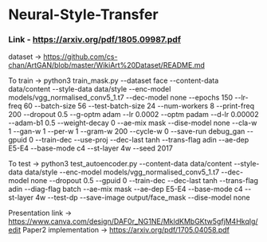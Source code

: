 # Neural-Style-Transfer

### Link - https://arxiv.org/pdf/1805.09987.pdf

dataset ->
https://github.com/cs-chan/ArtGAN/blob/master/WikiArt%20Dataset/README.md

To train ->
python3 train_mask.py  --dataset face --content-data  data/content --style-data  data/style --enc-model models/vgg_normalised_conv5_1.t7 --dec-model none  --epochs 150 --lr-freq 60 --batch-size 56 --test-batch-size 24 --num-workers 8  --print-freq 200 --dropout 0.5 --g-optm adam  --lr 0.0002 --optm padam --d-lr 0.00002 --adam-b1 0.5  --weight-decay 0 --ae-mix mask --dise-model none --cla-w 1 --gan-w 1 --per-w 1 --gram-w 200 --cycle-w 0 --save-run debug_gan --gpuid 0 --train-dec --use-proj --dec-last tanh --trans-flag adin --ae-dep E5-E4 --base-mode c4  --st-layer 4w --seed 2017

To test ->
python3 test_autoencoder.py  --content-data  data/content --style-data data/style --enc-model models/vgg_normalised_conv5_1.t7 --dec-model none  --dropout 0.5 --gpuid 0 --train-dec --dec-last tanh --trans-flag adin  --diag-flag batch --ae-mix mask --ae-dep E5-E4 --base-mode c4 --st-layer 4w --test-dp --save-image output/face_mask --dise-model  none

Presentation link ->
https://www.canva.com/design/DAF0r_NG1NE/MkldKMbGKtw5gfjM4HkqIg/edit
Paper2 implementation ->
https://arxiv.org/pdf/1705.04058.pdf

